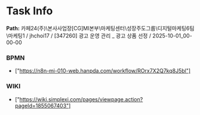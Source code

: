 # Task Info

**Path:** 카페24(주)\본사사업장\[CG]MI본부\마케팅센터\성장주도그룹\디지털마케팅6팀\마케팅1 / jhchoi17 / [347260] 광고 운영 관리 _ 광고 상품 선정 / 2025-10-01_00-00-00

### BPMN
- ["https://n8n-mi-010-web.hanpda.com/workflow/ROrx7X2Q7kq8J5bl"]

### WIKI
- ["https://wiki.simplexi.com/pages/viewpage.action?pageId=1855067403"]

